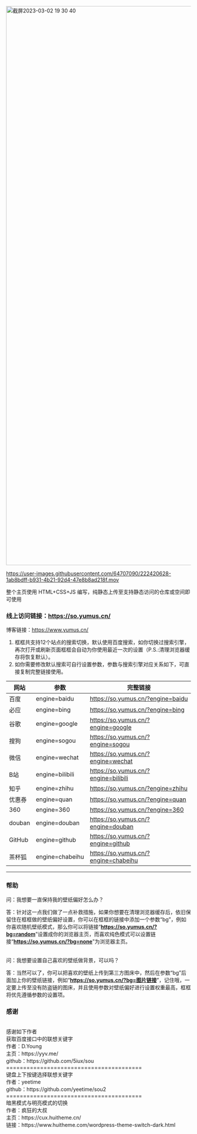 <img width="1521" alt="截屏2023-03-02 19 30 40" src="https://user-images.githubusercontent.com/64707090/222416698-7074e9b9-2e5f-46d9-8425-14a795736242.png">


https://user-images.githubusercontent.com/64707090/222420628-1ab8bdff-b931-4b21-92d4-47e8b8ad218f.mov




整个主页使用 HTML+CSS+JS 编写，纯静态上传至支持静态访问的仓库或空间即可使用

### 线上访问链接：https://so.yumus.cn/
博客链接：https://www.yumus.cn/

1. 框框共支持12个站点的搜索切换，默认使用百度搜索，如你切换过搜索引擎，再次打开或刷新页面框框会自动为你使用最近一次的设置（P.S.:清理浏览器缓存将恢复默认）。
2. 如你需要修改默认搜索可自行设置参数，参数与搜索引擎对应关系如下，可直接复制完整链接使用。

|网站|参数|完整链接
|--|--|--|
百度|engine=baidu|https://so.yumus.cn/?engine=baidu|
必应|engine=bing|https://so.yumus.cn/?engine=bing|
谷歌|engine=google|https://so.yumus.cn/?engine=google|
搜狗|engine=sogou|https://so.yumus.cn/?engine=sogou|
微信|engine=wechat|https://so.yumus.cn/?engine=wechat|
B站|engine=bilibili|https://so.yumus.cn/?engine=bilibili|
知乎|engine=zhihu|https://so.yumus.cn/?engine=zhihu|
优惠券|engine=quan|https://so.yumus.cn/?engine=quan|
360|engine=360|https://so.yumus.cn/?engine=360|
douban|engine=douban|https://so.yumus.cn/?engine=douban|
GitHub|engine=github|https://so.yumus.cn/?engine=github|
茶杯狐|engine=chabeihu|https://so.yumus.cn/?engine=chabeihu|

---
### 帮助

问：我想要一直保持我的壁纸偏好怎么办？

答：针对这一点我们做了一点补救措施，如果你想要在清理浏览器缓存后，依旧保留住在框框做的壁纸偏好设置，你可以在框框的链接中添加一个参数“bg”，例如你喜欢随机壁纸模式，那么你可以将链接“<strong><a href="https://so.yumus.cn/?bg=random">https://so.yumus.cn/?bg=random</a></strong>”设置成你的浏览器主页，而喜欢纯色模式可以设置链接“<strong><a href="https://so.yumus.cn/?bg=none">https://so.yumus.cn/?bg=none</a></strong>”为浏览器主页。

<br>
问：我想要设置自己喜欢的壁纸做背景，可以吗？

答：当然可以了，你可以把喜欢的壁纸上传到第三方图床中，然后在参数“bg”后面加上你的壁纸链接，例如“<strong>https://so.yumus.cn/?bg=图片链接</strong>”，记住哦，一定要上传至没有防盗链的图床，并且使用参数对壁纸偏好进行设置权重最高，框框将优先遵循参数的设置项。
<br>
### 感谢
<br>
感谢如下作者
<br>
获取百度接口中的联想关键字
<br>
作者：D.Young
<br>
主页：https://yyv.me/
<br>
github：https://github.com/5iux/sou
<br>
========================================
<br>
键盘上下按键选择联想关键字
<br>
作者：yeetime
<br>
github：https://github.com/yeetime/sou2
<br>
========================================
<br>
暗黑模式与明亮模式的切换
<br>
作者：疯狂的大叔
<br>
主页：https://cux.huitheme.cn/
<br>
链接：https://www.huitheme.com/wordpress-theme-switch-dark.html
